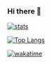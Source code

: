 ### Hi there 👋

[![stats](https://github-readme-stats.vercel.app/api?username=lachlan-white&theme=algolia&show_icons=true)](https://github.com/lachlan-white/lachlan-white)

[![Top Langs](https://github-readme-stats.vercel.app/api/top-langs/?username=lachlan-white)](https://github.com/lachlan-white/)


[![wakatime](https://github-readme-stats.vercel.app/api/wakatime?username=lachlanwhite&layout=compact&theme=algolia)](https://github.com/anuraghazra/github-readme-stats)








<!--
**Lachlan-White/lachlan-white** is a ✨ _special_ ✨ repository because its `README.md` (this file) appears on your GitHub profile.

Here are some ideas to get you started:

- 🔭 I’m currently working on ...
- 🌱 I’m currently learning ...
- 👯 I’m looking to collaborate on ...
- 🤔 I’m looking for help with ...
- 💬 Ask me about ...
- 📫 How to reach me: ...
- 😄 Pronouns: ...
- ⚡ Fun fact: ...
-->
